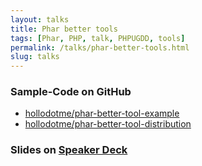 ```yaml
---
layout: talks
title: Phar better tools
tags: [Phar, PHP, talk, PHPUGDD, tools]
permalink: /talks/phar-better-tools.html
slug: talks
---
```

### Sample-Code on GitHub

* <i class="fa fa-github"></i> [hollodotme/phar-better-tool-example](https://github.com/hollodotme/phar-better-tool-example)
* <i class="fa fa-github"></i> [hollodotme/phar-better-tool-distribution](https://github.com/hollodotme/phar-better-tool-distribution)

### Slides on [Speaker Deck](https://speakerdeck.com/hollodotme)

<script async class="speakerdeck-embed" data-id="0adefe51e3af4c04bee3825ed560370c" data-ratio="1.33333333333333" src="//speakerdeck.com/assets/embed.js"></script>
